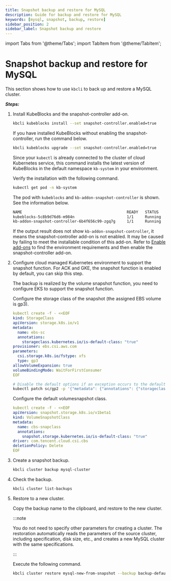 ```yaml
---
title: Snapshot backup and restore for MySQL
description: Guide for backup and restore for MySQL
keywords: [mysql, snapshot, backup, restore]
sidebar_position: 2
sidebar_label: Snapshot backup and restore
---
```


import Tabs from '@theme/Tabs';
import TabItem from '@theme/TabItem';

# Snapshot backup and restore for MySQL

This section shows how to use `kbcli` to back up and restore a MySQL cluster.

***Steps:***

1. Install KubeBlocks and the snapshot-controller add-on.

   ```bash
   kbcli kubeblocks install --set snapshot-controller.enabled=true
   ```

   If you have installed KubeBlocks without enabling the snapshot-controller, run the command below.

   ```bash
   kbcli kubeblocks upgrade --set snapshot-controller.enabled=true
   ```

   Since your `kubectl` is already connected to the cluster of cloud Kubernetes service, this command installs the latest version of KubeBlocks in the default namespace `kb-system` in your environment.

   Verify the installation with the following command.

   ```bash
   kubectl get pod -n kb-system
   ```

   The pod with `kubeblocks` and  `kb-addon-snapshot-controller` is shown. See the information below.

   ```bash
   NAME                                              READY   STATUS             RESTARTS      AGE
   kubeblocks-5c8b9d76d6-m984n                       1/1     Running            0             9m
   kb-addon-snapshot-controller-6b4f656c99-zgq7g     1/1     Running            0             9m
   ```

   If the output result does not show `kb-addon-snapshot-controller`, it means the snapshot-controller add-on is not enabled. It may be caused by failing to meet the installable condition of this add-on. Refer to [Enable add-ons](./../../installation/enable-addons.md) to find the environment requirements and then enable the snapshot-controller add-on.

2. Configure cloud managed Kubernetes environment to support the snapshot function. For ACK and GKE, the snapshot function is enabled by default, you can skip this step.

   <Tabs>
   <TabItem value="EKS" label="EKS" default>

   The backup is realized by the volume snapshot function, you need to configure EKS to support the snapshot function.

   Configure the storage class of the snapshot (the assigned EBS volume is gp3).

   ```yaml
   kubectl create -f - <<EOF
   kind: StorageClass
   apiVersion: storage.k8s.io/v1
   metadata:
     name: ebs-sc
     annotations:
       storageclass.kubernetes.io/is-default-class: "true"
   provisioner: ebs.csi.aws.com
   parameters:
     csi.storage.k8s.io/fstype: xfs
     type: gp3
   allowVolumeExpansion: true
   volumeBindingMode: WaitForFirstConsumer
   EOF
   ```

   ```bash
   # Disable the default options if an exception occurs to the default gp2 snapshot
   kubectl patch sc/gp2 -p '{"metadata": {"annotations": {"storageclass.kubernetes.io/is-default-class": "false"}}}'
   ```

   </TabItem>

   <TabItem value="TKE" label="TKE" default>

   Configure the default volumesnapshot class.

   ```yaml
   kubectl create -f - <<EOF
   apiVersion: snapshot.storage.k8s.io/v1beta1
   kind: VolumeSnapshotClass
   metadata:
     name: cbs-snapclass
     annotations: 
       snapshot.storage.kubernetes.io/is-default-class: "true"
   driver: com.tencent.cloud.csi.cbs
   deletionPolicy: Delete
   EOF
   ```

   </TabItem>
   </Tabs>

3. Create a snapshot backup.

   ```bash
   kbcli cluster backup mysql-cluster
   ```

4. Check the backup.

   ```bash
   kbcli cluster list-backups
   ```

5. Restore to a new cluster.

   Copy the backup name to the clipboard, and restore to the new cluster.

   :::note

   You do not need to specify other parameters for creating a cluster. The restoration automatically reads the parameters of the source cluster, including specification, disk size, etc., and creates a new MySQL cluster with the same specifications.

   :::

   Execute the following command.

   ```bash
   kbcli cluster restore mysql-new-from-snapshot --backup backup-default-mysql-cluster-20221124113440
   ```
